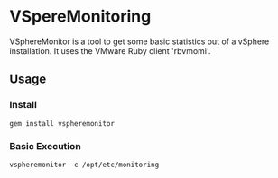 # VSpereMonitoring

VSphereMonitor is a tool to get some basic statistics out of a vSphere installation.  It uses the VMware Ruby client 'rbvmomi'.

## Usage

### Install

    gem install vspheremonitor

### Basic Execution

    vspheremonitor -c /opt/etc/monitoring

